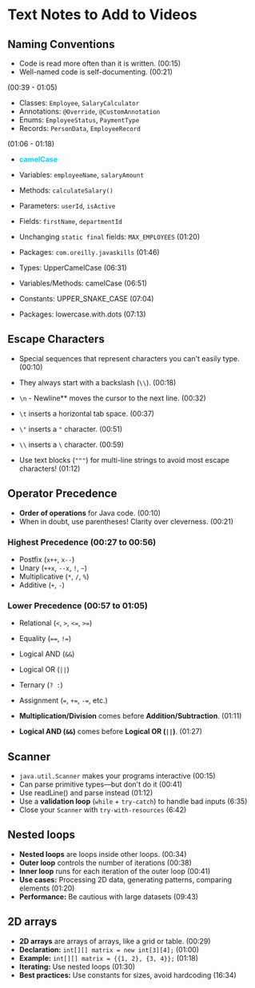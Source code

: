# Text Notes to Add to Videos

## Naming Conventions

- Code is read more often than it is written. (00:15)
- Well-named code is self-documenting. (00:21)

(00:39 - 01:05)
- Classes: `Employee`, `SalaryCalculator`
- Annotations: `@Override`, `@CustomAnnotation`
- Enums: `EmployeeStatus`, `PaymentType`
- Records: `PersonData`, `EmployeeRecord`

(01:06 - 01:18)
- <span style="color: #00D4FF;">**camelCase**</span>
- Variables: `employeeName`, `salaryAmount`
- Methods: `calculateSalary()`
- Parameters: `userId`, `isActive`
- Fields: `firstName`, `departmentId`

- Unchanging `static final` fields: `MAX_EMPLOYEES` (01:20)

- Packages: `com.oreilly.javaskills` (01:46)

- Types: UpperCamelCase (06:31)
- Variables/Methods: camelCase (06:51)
- Constants: UPPER_SNAKE_CASE (07:04)
- Packages: lowercase.with.dots (07:13)

## Escape Characters

- Special sequences that represent characters you can't easily type. (00:10)
- They always start with a backslash (`\\`). (00:18)

- `\n` - Newline** moves the cursor to the next line. (00:32)
- `\t` inserts a horizontal tab space. (00:37)
- `\"` inserts a `"` character. (00:51)
- `\\` inserts a `\` character. (00:59)

- Use text blocks (`"""`) for multi-line strings to avoid most escape characters! (01:12)

## Operator Precedence

- **Order of operations** for Java code. (00:10)
- When in doubt, use parentheses! Clarity over cleverness. (00:21)

### **Highest Precedence** (00:27 to 00:56)
- Postfix (`x++`, `x--`)
- Unary (`++x`, `--x`, `!`, `~`)
- Multiplicative (`*`, `/`, `%`)
- Additive (`+`, `-`)

### **Lower Precedence** (00:57 to 01:05)
- Relational (`<`, `>`, `<=`, `>=`)
- Equality (`==`, `!=`)
- Logical AND (`&&`)
- Logical OR (`||`)
- Ternary (`? :`)
- Assignment (`=`, `+=`, `-=`, etc.)

- **Multiplication/Division** comes before **Addition/Subtraction**. (01:11)
- **Logical AND (`&&`)** comes before **Logical OR (`||`)**. (01:27)

## Scanner

- `java.util.Scanner` makes your programs interactive (00:15)
- Can parse primitive types—but don't do it (00:41)
- Use readLine() and parse instead (01:12)
- Use a **validation loop** (`while` + `try-catch`) to handle bad inputs (6:35)
- Close your `Scanner` with `try-with-resources` (6:42)

## Nested loops

- **Nested loops** are loops inside other loops. (00:34)
- **Outer loop** controls the number of iterations (00:38)
- **Inner loop** runs for each iteration of the outer loop (00:41)
- **Use cases:** Processing 2D data, generating patterns, comparing elements (01:20)
- **Performance:** Be cautious with large datasets (09:43)

## 2D arrays

- **2D arrays** are arrays of arrays, like a grid or table. (00:29)
- **Declaration:** `int[][] matrix = new int[3][4];` (01:00)
- **Example:** `int[][] matrix = {{1, 2}, {3, 4}};` (01:18)
- **Iterating:** Use nested loops (01:30)
- **Best practices:** Use constants for sizes, avoid hardcoding (16:34)

